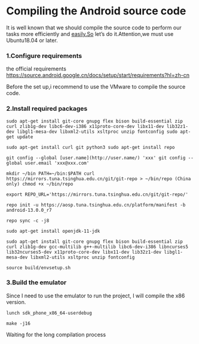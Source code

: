 # Compiling the Android source code

It is well known that we should compile the source code to perform our tasks more efficiently and [easily.So](http://easily.So) let’s do it.Attention,we must use Ubuntu18.04 or later.

### 1.Configure requirements

the official requirements https://source.android.google.cn/docs/setup/start/requirements?hl=zh-cn

Before the set up,i recommend to use the VMware to compile the source code.

### 2.Install  required packages

`sudo apt-get install git-core gnupg flex bison build-essential zip curl zlib1g-dev libc6-dev-i386 x11proto-core-dev libx11-dev lib32z1-dev libgl1-mesa-dev libxml2-utils xsltproc unzip fontconfig
sudo apt-get update`

`sudo apt-get install curl git python3
sudo apt-get install repo`

`git config --global [user.name](http://user.name/) 'xxx'
git config --global user.email 'xxx@xxx.com'`

`mkdir ~/bin
PATH=~/bin:$PATH
curl https://mirrors.tuna.tsinghua.edu.cn/git/git-repo > ~/bin/repo (China only)
chmod +x ~/bin/repo`

`export REPO_URL='https://mirrors.tuna.tsinghua.edu.cn/git/git-repo/'`

`repo init -u https://aosp.tuna.tsinghua.edu.cn/platform/manifest -b android-13.0.0_r7`

`repo sync -c -j8`

`sudo apt-get install openjdk-11-jdk`

`sudo apt-get install git-core gnupg flex bison build-essential zip curl zlib1g-dev gcc-multilib g++-multilib libc6-dev-i386 libncurses5 lib32ncurses5-dev x11proto-core-dev libx11-dev lib32z1-dev libgl1-mesa-dev libxml2-utils xsltproc unzip fontconfig`

`source build/envsetup.sh`

### 3.Build the emulator

Since I need to use the emulator to run the project, I will compile the x86 version.

`lunch sdk_phone_x86_64-userdebug`

`make -j16`

Waiting for the long compilation process
